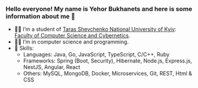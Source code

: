 ### Hello everyone! My name is Yehor Bukhanets and here is some information about me 👋

- 👨‍🎓 I’m a student of [Taras Shevchenko National University of Kyiv](https://www.univ.kiev.ua/en/): [Faculty of Computer Science and Cybernetics](http://csc.knu.ua/en/).
- 👨‍💻 I’m in computer science and programming.
- 🔢 Skills:  
  - Languages: Java, Go, JavaScript, TypeScript, C/C++, Ruby
  - Frameworks: Spring (Boot, Security), Hibernate, Node.js, Express.js, NestJS, Angular, React
  - Others: MySQL, MongoDB, Docker, Microservices, Git, REST, Html & CSS
